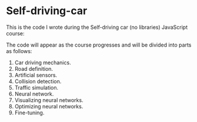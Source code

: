 # Self-driving-car

This is the code I wrote during the Self-driving car (no libraries) JavaScript course:
<Link>
  
The code will appear as the course progresses and will be divided into parts as follows:
  1. Car driving mechanics.
  2. Road definition.
  3. Artificial sensors.
  4. Collision detection.
  5. Traffic simulation.
  6. Neural network.
  7. Visualizing neural networks.
  8. Optimizing neural networks.
  9. Fine-tuning.
